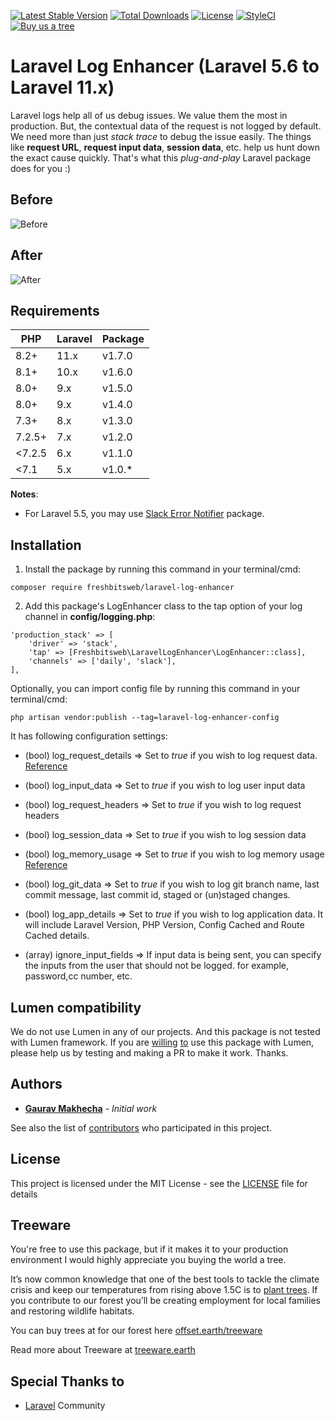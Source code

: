 [![Latest Stable Version](https://poser.pugx.org/freshbitsweb/laravel-log-enhancer/v/stable)](https://packagist.org/packages/freshbitsweb/laravel-log-enhancer)
[![Total Downloads](https://poser.pugx.org/freshbitsweb/laravel-log-enhancer/downloads)](https://packagist.org/packages/freshbitsweb/laravel-log-enhancer)
[![License](https://poser.pugx.org/freshbitsweb/laravel-log-enhancer/license)](https://packagist.org/packages/freshbitsweb/laravel-log-enhancer)
[![StyleCI](https://styleci.io/repos/126970369/shield?branch=master)](https://styleci.io/repos/126970369)
[![Buy us a tree](https://img.shields.io/badge/Buy%20me%20a%20tree-%F0%9F%8C%B3-lightgreen?style=flat-square)](https://plant.treeware.earth/freshbitsweb/laravel-log-enhancer)

# Laravel Log Enhancer (Laravel 5.6 to Laravel 11.x)
Laravel logs help all of us debug issues. We value them the most in production. But, the contextual data of the request is not logged by default. We need more than just *stack trace* to debug the issue easily. The things like **request URL**, **request input data**, **session data**, etc. help us hunt down the exact cause quickly. That's what this *plug-and-play* Laravel package does for you :)

## Before
![Before](./images/before.png "Before")

## After
![After](./images/after.png "After")

## Requirements
| PHP    | Laravel | Package |
|--------|---------|---------|
| 8.2+   | 11.x    | v1.7.0  |
| 8.1+   | 10.x    | v1.6.0  |
| 8.0+   | 9.x     | v1.5.0  |
| 8.0+   | 9.x     | v1.4.0  |
| 7.3+   | 8.x     | v1.3.0  |
| 7.2.5+ | 7.x     | v1.2.0  |
| <7.2.5 | 6.x     | v1.1.0  |
| <7.1   | 5.x     | v1.0.*  |

**Notes**:
- For Laravel 5.5, you may use [Slack Error Notifier](https://github.com/freshbitsweb/slack-error-notifier) package.

## Installation

1) Install the package by running this command in your terminal/cmd:
```
composer require freshbitsweb/laravel-log-enhancer
```

2) Add this package's LogEnhancer class to the tap option of your log channel in **config/logging.php**:
```
'production_stack' => [
    'driver' => 'stack',
    'tap' => [Freshbitsweb\LaravelLogEnhancer\LogEnhancer::class],
    'channels' => ['daily', 'slack'],
],
```

Optionally, you can import config file by running this command in your terminal/cmd:
```
php artisan vendor:publish --tag=laravel-log-enhancer-config
```

It has following configuration settings:
* (bool) log_request_details => Set to *true* if you wish to log request data. [Reference](https://github.com/Seldaek/monolog/blob/master/src/Monolog/Processor/WebProcessor.php)

* (bool) log_input_data => Set to *true* if you wish to log user input data

* (bool) log_request_headers => Set to *true* if you wish to log request headers

* (bool) log_session_data => Set to *true* if you wish to log session data

* (bool) log_memory_usage => Set to *true* if you wish to log memory usage [Reference](https://github.com/Seldaek/monolog/blob/master/src/Monolog/Processor/MemoryUsageProcessor.php)

* (bool) log_git_data => Set to *true* if you wish to log git branch name, last commit message, last commit id, staged or (un)staged changes.

* (bool) log_app_details => Set to *true* if you wish to log application data. It will include Laravel Version, PHP Version, Config Cached and Route Cached details.

* (array) ignore_input_fields => If input data is being sent, you can specify the inputs from the user that should not be logged. for example, password,cc number, etc.

## Lumen compatibility

We do not use Lumen in any of our projects. And this package is not tested with Lumen framework.
If you are [willing](https://github.com/freshbitsweb/laravel-log-enhancer/issues/15) [to](https://github.com/freshbitsweb/laravel-log-enhancer/issues/16) use this package with Lumen, please help us by testing and making a PR to make it work. Thanks.

## Authors

* [**Gaurav Makhecha**](https://github.com/gauravmak) - *Initial work*

See also the list of [contributors](https://github.com/freshbitsweb/laravel-log-enhancer/graphs/contributors) who participated in this project.

## License

This project is licensed under the MIT License - see the [LICENSE](LICENSE) file for details

## Treeware

You're free to use this package, but if it makes it to your production environment I would highly appreciate you buying the world a tree.

It’s now common knowledge that one of the best tools to tackle the climate crisis and keep our temperatures from rising above 1.5C is to <a href="https://www.bbc.co.uk/news/science-environment-48870920">plant trees</a>. If you contribute to our forest you’ll be creating employment for local families and restoring wildlife habitats.

You can buy trees at for our forest here [offset.earth/treeware](https://plant.treeware.earth/freshbitsweb/laravel-log-enhancer)

Read more about Treeware at [treeware.earth](http://treeware.earth)

## Special Thanks to

* [Laravel](https://laravel.com) Community

